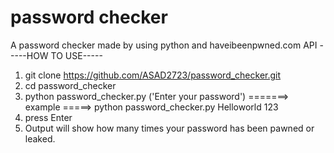 # password checker 
A password checker made by using python and haveibeenpwned.com API
-----HOW TO USE-----

1. git clone https://github.com/ASAD2723/password_checker.git
2. cd password_checker
3. python password_checker.py ('Enter your password')  =======>  example =====> python password_checker.py Helloworld 123
4. press Enter
5. Output will show how many times your password has been pawned or leaked.
